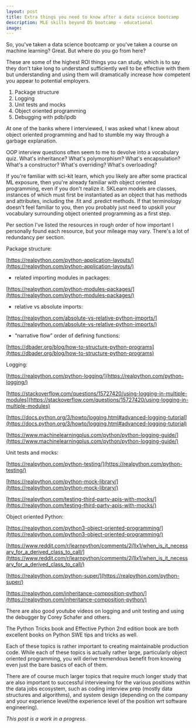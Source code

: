```yaml
---
layout: post
title: Extra things you need to know after a data science bootcamp
description: MLE skills beyond DS bootcamp - educational
image:
---
```


So, you've taken a data science bootcamp or you've taken a course on machine learning? Great. But where do you go from here?

These are some of the highest ROI things you can study, which is to say they don't take long to understand sufficiently well to be effective with them but understanding and using them will dramatically increase how competent you appear to potential employers.

1. Package structure
2. Logging
3. Unit tests and mocks
4. Object oriented programming
5. Debugging with pdb/ipdb

At one of the banks where I interviewed, I was asked what I knew about object oriented programming and had to stumble my way through a garbage explanation.

OOP interview questions often seem to me to devolve into a vocabulary quiz. What's inheritance? What's polymorphism? What's encapsulation? What's a constructor? What's overriding? What's overloading?

If you're familiar with sci-kit learn, which you likely are after some practical ML exposure, then you're already familiar with object oriented programming, even if you don't realize it. SKLearn models are classes, instances of which must first be instantiated as an object that has methods and attributes, including the .fit and .predict methods. If that terminology doesn't feel familiar to you, then you probably just need to upskill your vocabulary surrounding object oriented programming as a first step.

Per section I've listed the resources in rough order of how important I personally found each resource, but your mileage may vary. There's a lot of redundancy per section.

Package structure:

[https://realpython.com/python-application-layouts/](https://realpython.com/python-application-layouts/)

- related importing modules in packages:

[https://realpython.com/python-modules-packages/](https://realpython.com/python-modules-packages/)

- relative vs absolute imports:

[https://realpython.com/absolute-vs-relative-python-imports/](https://realpython.com/absolute-vs-relative-python-imports/)

- “narrative flow” order of defining functions:

[https://dbader.org/blog/how-to-structure-python-programs](https://dbader.org/blog/how-to-structure-python-programs)

Logging:

[https://realpython.com/python-logging/](https://realpython.com/python-logging/)

[https://stackoverflow.com/questions/15727420/using-logging-in-multiple-modules](https://stackoverflow.com/questions/15727420/using-logging-in-multiple-modules)

[https://docs.python.org/3/howto/logging.html#advanced-logging-tutorial](https://docs.python.org/3/howto/logging.html#advanced-logging-tutorial)

[https://www.machinelearningplus.com/python/python-logging-guide/](https://www.machinelearningplus.com/python/python-logging-guide/)

Unit tests and mocks:

[https://realpython.com/python-testing/](https://realpython.com/python-testing/)

[https://realpython.com/python-mock-library/](https://realpython.com/python-mock-library/)

[https://realpython.com/testing-third-party-apis-with-mocks/](https://realpython.com/testing-third-party-apis-with-mocks/)

Object oriented Python:

[https://realpython.com/python3-object-oriented-programming/](https://realpython.com/python3-object-oriented-programming/)

[https://www.reddit.com/r/learnpython/comments/2j1lx1/when_is_it_necessary_for_a_derived_class_to_call/](https://www.reddit.com/r/learnpython/comments/2j1lx1/when_is_it_necessary_for_a_derived_class_to_call/)

[https://realpython.com/python-super/](https://realpython.com/python-super/)

[https://realpython.com/inheritance-composition-python/](https://realpython.com/inheritance-composition-python/)

There are also good youtube videos on logging and unit testing and using the debugger by Corey Schafer and others.

The Python Tricks book and Effective Python 2nd edition book are both excellent books on Python SWE tips and tricks as well.

Each of these topics is rather important to creating maintainable production code. While each of these topics is actually rather large, particularly object oriented programming, you will derive tremendous benefit from knowing even just the bare basics of each of them.

There are of course much larger topics that require much longer study that are also important to successful interviewing for the various positions within the data jobs ecosystem, such as coding interview prep (mostly data structures and algorithms), and system design (depending on the company and your experience level/the experience level of the position wrt software engineering).

*This post is a work in a progress.*